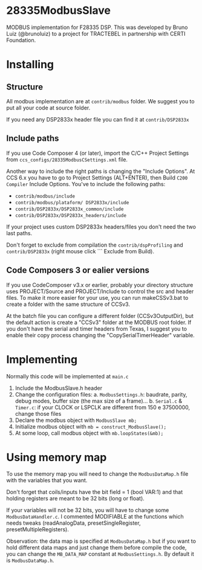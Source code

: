 28335ModbusSlave
================

MODBUS implementation for F28335 DSP. This was developed by Bruno Luiz (@brunoluiz) to a project for TRACTEBEL in partnership with CERTI Foundation.

Installing
==========

Structure
---------
All modbus implementation are at ```contrib/modbus``` folder. We suggest you to put all your code at source folder.

If you need any DSP2833x header file you can find it at ```contrib/DSP2833x```

Include paths
-------------
If you use Code Composer 4 (or later), import the C/C++ Project Settings from ```ccs_configs/28335ModbusCSettings.xml``` file.

Another way to include the right paths is changing the "Include Options". At CCS 6.x you have to go to Project Settings (ALT+ENTER), then Build ``` C200 Compiler ``` Include Options. You've to include the following paths:

* ```contrib/modbus/include```
* ```contrib/modbus/plataform/ DSP2833x/include```
* ```contrib/DSP2833x/DSP2833x_common/include```
* ```contrib/DSP2833x/DSP2833x_headers/include```
 
If your project uses custom DSP2833x headers/files you don't need the two last paths.

Don't forget to exclude from compilation the ```contrib/dspProfiling``` and ```contrib/DSP2833x``` (right mouse click ``` Exclude from Build).

Code Composers 3 or ealier versions
-----------------------------------
If you use CodeComposer v3.x or earlier, probably your directory structure uses PROJECT/Source and PROJECT/Include to control the src and header files. To make it more easier for your use, you can run makeCSSv3.bat to create a folder with the same structure of CCSv3.

At the batch file you can configure a different folder (CCSv3OutputDir), but the default action is create a "CCSv3" folder at the MODBUS root folder. If you don't have the serial and timer headers from Texas, I suggest you to enable their copy process changing the "CopySerialTimerHeader" variable.
 
Implementing
============
 
Normally this code will be implemented at ```main.c```
 
1. Include the ModbusSlave.h header 
2. Change the configuration files:
 	a. ```ModbusSettings.h```: baudrate, parity, debug modes, buffer size (the max size of a frame)...
 	b. ```Serial.c``` & ```Timer.c```: if your CLOCK or LSPCLK are different from 150 e 37500000, change those files
3. Declare the modbus object with ```ModbusSlave mb;```
4. Initialize modbus object with ```mb = construct_ModbusSlave();```
5. At some loop, call modbus object with ```mb.loopStates(&mb);```
 
Using memory map
================  

To use the memory map you will need to change the ```ModbusDataMap.h``` file with the variables that you want.
 
Don't forget that coils/inputs have the bit field = 1 (bool VAR:1) and that holding registers are meant to be 32 bits (long or float).
 
If your variables will not be 32 bits, you will have to change some ```ModbusDataHandler.c```. I commented MODIFIABLE at the functions which needs tweaks (readAnalogData, presetSingleRegister, presetMultipleRegisters).

Observation: the data map is specified at ```ModbusDataMap.h``` but if you want to hold different data maps and just change them before compile the code, you can change the ```MB_DATA_MAP``` constant at ```ModbusSettings.h```. By default it is ```ModbusDataMap.h```.